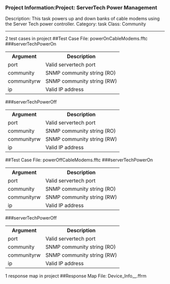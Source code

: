 ### Project Information:Project: ServerTech Power Management
Description: This task powers up and down banks of cable modems using the Server Tech power controller.
Category: task
Class: Community

 ----
2 test cases in project
##Test Case File: powerOnCableModems.fftc
###serverTechPowerOn
<table><tr><th>Argument</th><th>Description</th></tr>
<tr><td>port</td><td>Valid servertech port</tr></td>
<tr><td>community</td><td>SNMP community string (RO)</tr></td>
<tr><td>communityrw</td><td>SNMP community string (RW)</tr></td>
<tr><td>ip</td><td>Valid IP address</tr></td></table>

###serverTechPowerOff
<table><tr><th>Argument</th><th>Description</th></tr>
<tr><td>port</td><td>Valid servertech port</tr></td>
<tr><td>community</td><td>SNMP community string (RO)</tr></td>
<tr><td>communityrw</td><td>SNMP community string (RW)</tr></td>
<tr><td>ip</td><td>Valid IP address</tr></td></table>

##Test Case File: powerOffCableModems.fftc
###serverTechPowerOn
<table><tr><th>Argument</th><th>Description</th></tr>
<tr><td>port</td><td>Valid servertech port</tr></td>
<tr><td>community</td><td>SNMP community string (RO)</tr></td>
<tr><td>communityrw</td><td>SNMP community string (RW)</tr></td>
<tr><td>ip</td><td>Valid IP address</tr></td></table>

###serverTechPowerOff
<table><tr><th>Argument</th><th>Description</th></tr>
<tr><td>port</td><td>Valid servertech port</tr></td>
<tr><td>community</td><td>SNMP community string (RO)</tr></td>
<tr><td>communityrw</td><td>SNMP community string (RW)</tr></td>
<tr><td>ip</td><td>Valid IP address</tr></td></table>

1 response map in project
##Response Map File: Device_Info__.ffrm
